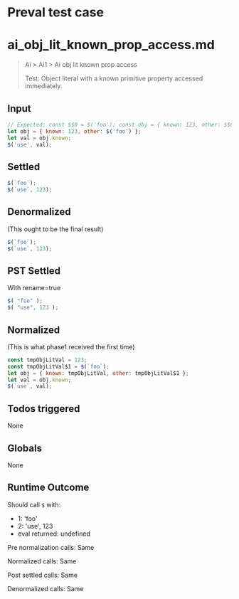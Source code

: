 # Preval test case

# ai_obj_lit_known_prop_access.md

> Ai > Ai1 > Ai obj lit known prop access
>
> Test: Object literal with a known primitive property accessed immediately.

## Input

`````js filename=intro
// Expected: const $$0 = $('foo'); const obj = { known: 123, other: $$0 }; $('use', 123);
let obj = { known: 123, other: $('foo') };
let val = obj.known;
$('use', val);
`````


## Settled


`````js filename=intro
$(`foo`);
$(`use`, 123);
`````


## Denormalized
(This ought to be the final result)

`````js filename=intro
$(`foo`);
$(`use`, 123);
`````


## PST Settled
With rename=true

`````js filename=intro
$( "foo" );
$( "use", 123 );
`````


## Normalized
(This is what phase1 received the first time)

`````js filename=intro
const tmpObjLitVal = 123;
const tmpObjLitVal$1 = $(`foo`);
let obj = { known: tmpObjLitVal, other: tmpObjLitVal$1 };
let val = obj.known;
$(`use`, val);
`````


## Todos triggered


None


## Globals


None


## Runtime Outcome


Should call `$` with:
 - 1: 'foo'
 - 2: 'use', 123
 - eval returned: undefined

Pre normalization calls: Same

Normalized calls: Same

Post settled calls: Same

Denormalized calls: Same
